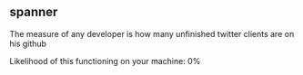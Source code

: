 spanner
-------

The measure of any developer is how many unfinished twitter clients are on his github

Likelihood of this functioning on your machine: 0%
